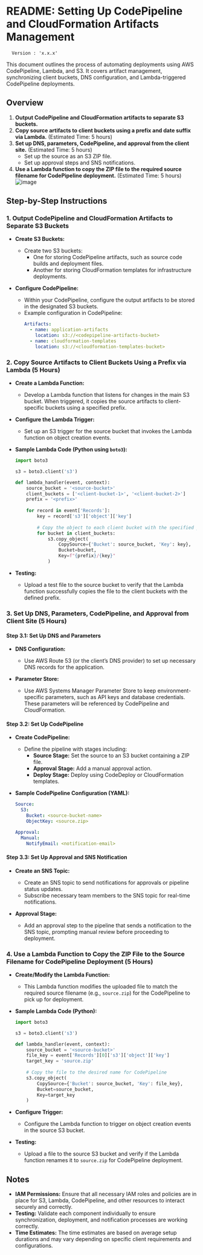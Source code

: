# README: Setting Up CodePipeline and CloudFormation Artifacts Management 
<!-- x-release-please-start-version -->
  ```
    Version : 'x.x.x'
  ```
<!-- x-release-please-end -->
This document outlines the process of automating deployments using AWS CodePipeline, Lambda, and S3. It covers artifact management, synchronizing client buckets, DNS configuration, and Lambda-triggered CodePipeline deployments.

## Overview

1. **Output CodePipeline and CloudFormation artifacts to separate S3 buckets.**
2. **Copy source artifacts to client buckets using a prefix and date suffix via Lambda.** (Estimated Time: 5 hours)
3. **Set up DNS, parameters, CodePipeline, and approval from the client site.** (Estimated Time: 5 hours)
   - Set up the source as an S3 ZIP file.
   - Set up approval steps and SNS notifications.
4. **Use a Lambda function to copy the ZIP file to the required source filename for CodePipeline deployment.** (Estimated Time: 5 hours)
![image](https://github.com/user-attachments/assets/90d4dc33-dece-4698-8562-5be1ca135c69)

## Step-by-Step Instructions

### 1. Output CodePipeline and CloudFormation Artifacts to Separate S3 Buckets

- **Create S3 Buckets:**
  - Create two S3 buckets:
    - One for storing CodePipeline artifacts, such as source code builds and deployment files.
    - Another for storing CloudFormation templates for infrastructure deployments.

- **Configure CodePipeline:**
  - Within your CodePipeline, configure the output artifacts to be stored in the designated S3 buckets.
  - Example configuration in CodePipeline:
    ```yaml
    Artifacts:
      - name: application-artifacts
        location: s3://<codepipeline-artifacts-bucket>
      - name: cloudformation-templates
        location: s3://<cloudformation-templates-bucket>
    ```

### 2. Copy Source Artifacts to Client Buckets Using a Prefix via Lambda (5 Hours)

- **Create a Lambda Function:**
  - Develop a Lambda function that listens for changes in the main S3 bucket. When triggered, it copies the source artifacts to client-specific buckets using a specified prefix.

- **Configure the Lambda Trigger:**
  - Set up an S3 trigger for the source bucket that invokes the Lambda function on object creation events.

- **Sample Lambda Code (Python using `boto3`):**
  ```python
  import boto3

  s3 = boto3.client('s3')

  def lambda_handler(event, context):
      source_bucket = '<source-bucket>'
      client_buckets = ['<client-bucket-1>', '<client-bucket-2>']
      prefix = '<prefix>'
      
      for record in event['Records']:
          key = record['s3']['object']['key']
          
          # Copy the object to each client bucket with the specified prefix
          for bucket in client_buckets:
              s3.copy_object(
                  CopySource={'Bucket': source_bucket, 'Key': key},
                  Bucket=bucket,
                  Key=f"{prefix}/{key}"
              )
  ```

- **Testing:**
  - Upload a test file to the source bucket to verify that the Lambda function successfully copies the file to the client buckets with the defined prefix.

### 3. Set Up DNS, Parameters, CodePipeline, and Approval from Client Site (5 Hours)

#### Step 3.1: Set Up DNS and Parameters

- **DNS Configuration:**
  - Use AWS Route 53 (or the client’s DNS provider) to set up necessary DNS records for the application.

- **Parameter Store:**
  - Use AWS Systems Manager Parameter Store to keep environment-specific parameters, such as API keys and database credentials. These parameters will be referenced by CodePipeline and CloudFormation.

#### Step 3.2: Set Up CodePipeline

- **Create CodePipeline:**
  - Define the pipeline with stages including:
    - **Source Stage:** Set the source to an S3 bucket containing a ZIP file.
    - **Approval Stage:** Add a manual approval action.
    - **Deploy Stage:** Deploy using CodeDeploy or CloudFormation templates.

- **Sample CodePipeline Configuration (YAML):**
  ```yaml
  Source:
    S3:
      Bucket: <source-bucket-name>
      ObjectKey: <source.zip>

  Approval:
    Manual:
      NotifyEmail: <notification-email>
  ```

#### Step 3.3: Set Up Approval and SNS Notification

- **Create an SNS Topic:**
  - Create an SNS topic to send notifications for approvals or pipeline status updates.
  - Subscribe necessary team members to the SNS topic for real-time notifications.

- **Approval Stage:**
  - Add an approval step to the pipeline that sends a notification to the SNS topic, prompting manual review before proceeding to deployment.

### 4. Use a Lambda Function to Copy the ZIP File to the Source Filename for CodePipeline Deployment (5 Hours)

- **Create/Modify the Lambda Function:**
  - This Lambda function modifies the uploaded file to match the required source filename (e.g., `source.zip`) for the CodePipeline to pick up for deployment.

- **Sample Lambda Code (Python):**
  ```python
  import boto3

  s3 = boto3.client('s3')

  def lambda_handler(event, context):
      source_bucket = '<source-bucket>'
      file_key = event['Records'][0]['s3']['object']['key']
      target_key = 'source.zip'
      
      # Copy the file to the desired name for CodePipeline
      s3.copy_object(
          CopySource={'Bucket': source_bucket, 'Key': file_key},
          Bucket=source_bucket,
          Key=target_key
      )
  ```

- **Configure Trigger:**
  - Configure the Lambda function to trigger on object creation events in the source S3 bucket.

- **Testing:**
  - Upload a file to the source S3 bucket and verify if the Lambda function renames it to `source.zip` for CodePipeline deployment.

## Notes

- **IAM Permissions:** Ensure that all necessary IAM roles and policies are in place for S3, Lambda, CodePipeline, and other resources to interact securely and correctly.
- **Testing:** Validate each component individually to ensure synchronization, deployment, and notification processes are working correctly.
- **Time Estimates:** The time estimates are based on average setup durations and may vary depending on specific client requirements and configurations.
